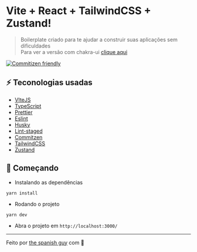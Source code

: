 # Vite + React + TailwindCSS + Zustand!

> Boilerplate criado para te ajudar a construir suas aplicações sem dificuldades <br/>
> Para ver a versão com chakra-ui [clique aqui](https://github.com/the-spanish-guy/boilerplate-vite-ts/tree/chakra-ui)

[![Commitizen friendly](https://img.shields.io/badge/commitizen-friendly-brightgreen.svg)](http://commitizen.github.io/cz-cli/)

## :zap: Teconologias usadas

- [VIteJS](https://vitejs.dev/)
- [TypeScript](https://www.typescriptlang.org/)
- [Prettier](https://prettier.io/)
- [Eslint](https://eslint.org/)
- [Husky](https://github.com/typicode/husky)
- [Lint-staged](https://github.com/okonet/lint-staged)
- [Commitzen](https://github.com/commitizen/cz-cli)
- [TailwindCSS](https://tailwindcss.com/)
- [Zustand](https://zustand-demo.pmnd.rs/)

## :wrench: Começando

- Instalando as dependências

```
yarn install
```

- Rodando o projeto

```
yarn dev
```

- Abra o projeto em `http://localhost:3000/`

---

Feito por [the spanish guy](https://github.com/the-spanish-guy) com :purple_heart:
